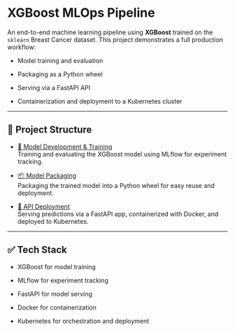# XGBoost MLOps Pipeline
An end-to-end machine learning pipeline using **XGBoost** trained on the `sklearn` Breast Cancer dataset. This project demonstrates a full production workflow:

- Model training and evaluation

- Packaging as a Python wheel

- Serving via a FastAPI API

- Containerization and deployment to a Kubernetes cluster

---

## 📁 Project Structure
- [🔬 Model Development & Training](https://github.com/ANI717/XGBoost-MLOps-Pipeline/tree/main/dev) </br>
Training and evaluating the XGBoost model using MLflow for experiment tracking.

- [📦 Model Packaging](https://github.com/ANI717/XGBoost-MLOps-Pipeline/tree/main/model) </br>
Packaging the trained model into a Python wheel for easy reuse and deployment.

- [🚀 API Deployment](https://github.com/ANI717/XGBoost-MLOps-Pipeline/tree/main/api) </br>
Serving predictions via a FastAPI app, containerized with Docker, and deployed to Kubernetes.

---

## ✅ Tech Stack
- XGBoost for model training

- MLflow for experiment tracking

- FastAPI for model serving

- Docker for containerization

- Kubernetes for orchestration and deployment
